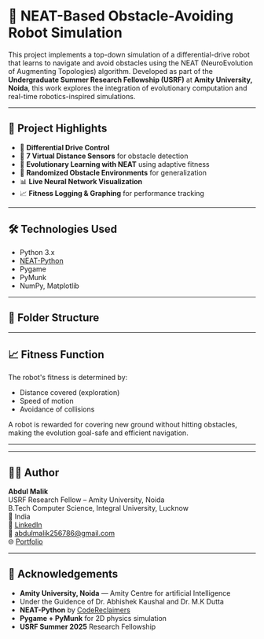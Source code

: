 # 🧠 NEAT-Based Obstacle-Avoiding Robot Simulation

This project implements a top-down simulation of a differential-drive robot that learns to navigate and avoid obstacles using the NEAT (NeuroEvolution of Augmenting Topologies) algorithm. Developed as part of the **Undergraduate Summer Research Fellowship (USRF)** at **Amity University, Noida**, this work explores the integration of evolutionary computation and real-time robotics-inspired simulations.

---

## 📌 Project Highlights

- 🚗 **Differential Drive Control**
- 🧭 **7 Virtual Distance Sensors** for obstacle detection
- 🌱 **Evolutionary Learning with NEAT** using adaptive fitness
- 🧩 **Randomized Obstacle Environments** for generalization
- 📊 **Live Neural Network Visualization**
- 📈 **Fitness Logging & Graphing** for performance tracking

---

## 🛠️ Technologies Used

- Python 3.x  
- [NEAT-Python](https://github.com/CodeReclaimers/neat-python)  
- Pygame  
- PyMunk  
- NumPy, Matplotlib

---

## 📁 Folder Structure


---

## 📈 Fitness Function

The robot's fitness is determined by:
- Distance covered (exploration)
- Speed of motion
- Avoidance of collisions

A robot is rewarded for covering new ground without hitting obstacles, making the evolution goal-safe and efficient navigation.

---
---

## 🙋‍♂️ Author

**Abdul Malik**  
USRF Research Fellow – Amity University, Noida  
B.Tech Computer Science, Integral University, Lucknow  
📍 India  
🔗 [LinkedIn]()  
📧 abdulmalik256786@gmail.com  
🌐 [Portfolio]()  <!-- Optional: remove if not available -->

---

## 🙌 Acknowledgements

- **Amity University, Noida** — Amity Centre for artificial Intelligence
- Under the Guidence of Dr. Abhishek Kaushal and Dr. M.K Dutta
- **NEAT-Python** by [CodeReclaimers](https://github.com/CodeReclaimers/neat-python)  
- **Pygame + PyMunk** for 2D physics simulation  
- **USRF Summer 2025** Research Fellowship  


